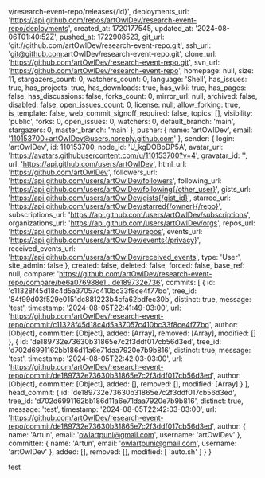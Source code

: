 v/research-event-repo/releases{/id}',
    deployments_url: 'https://api.github.com/repos/artOwlDev/research-event-repo/deployments',
    created_at: 1720177545,
    updated_at: '2024-08-06T01:40:52Z',
    pushed_at: 1722908523,
    git_url: 'git://github.com/artOwlDev/research-event-repo.git',
    ssh_url: 'git@github.com:artOwlDev/research-event-repo.git',
    clone_url: 'https://github.com/artOwlDev/research-event-repo.git',
    svn_url: 'https://github.com/artOwlDev/research-event-repo',
    homepage: null,
    size: 11,
    stargazers_count: 0,
    watchers_count: 0,
    language: 'Shell',
    has_issues: true,
    has_projects: true,
    has_downloads: true,
    has_wiki: true,
    has_pages: false,
    has_discussions: false,
    forks_count: 0,
    mirror_url: null,
    archived: false,
    disabled: false,
    open_issues_count: 0,
    license: null,
    allow_forking: true,
    is_template: false,
    web_commit_signoff_required: false,
    topics: [],
    visibility: 'public',
    forks: 0,
    open_issues: 0,
    watchers: 0,
    default_branch: 'main',
    stargazers: 0,
    master_branch: 'main'
  },
  pusher: {
    name: 'artOwlDev',
    email: '110153700+artOwlDev@users.noreply.github.com'
  },
  sender: {
    login: 'artOwlDev',
    id: 110153700,
    node_id: 'U_kgDOBpDP5A',
    avatar_url: 'https://avatars.githubusercontent.com/u/110153700?v=4',
    gravatar_id: '',
    url: 'https://api.github.com/users/artOwlDev',
    html_url: 'https://github.com/artOwlDev',
    followers_url: 'https://api.github.com/users/artOwlDev/followers',
    following_url: 'https://api.github.com/users/artOwlDev/following{/other_user}',
    gists_url: 'https://api.github.com/users/artOwlDev/gists{/gist_id}',
    starred_url: 'https://api.github.com/users/artOwlDev/starred{/owner}{/repo}',
    subscriptions_url: 'https://api.github.com/users/artOwlDev/subscriptions',
    organizations_url: 'https://api.github.com/users/artOwlDev/orgs',
    repos_url: 'https://api.github.com/users/artOwlDev/repos',
    events_url: 'https://api.github.com/users/artOwlDev/events{/privacy}',
    received_events_url: 'https://api.github.com/users/artOwlDev/received_events',
    type: 'User',
    site_admin: false
  },
  created: false,
  deleted: false,
  forced: false,
  base_ref: null,
  compare: 'https://github.com/artOwlDev/research-event-repo/compare/be6a076988e1...de189732e736',
  commits: [
    {
      id: 'c11328f45d18c4d5a37057c410bc33f8ce4f77bd',
      tree_id: '84f99d03f529e0151dc881223b4cfa62bdfec30b',
      distinct: true,
      message: 'test',
      timestamp: '2024-08-05T22:41:49-03:00',
      url: 'https://github.com/artOwlDev/research-event-repo/commit/c11328f45d18c4d5a37057c410bc33f8ce4f77bd',
      author: [Object],
      committer: [Object],
      added: [Array],
      removed: [Array],
      modified: []
    },
    {
      id: 'de189732e73630b31865e7c2f3ddf017cb56d3ed',
      tree_id: 'd702d6991162bb186d11a6e71daa7920e7b9b816',
      distinct: true,
      message: 'test',
      timestamp: '2024-08-05T22:42:03-03:00',
      url: 'https://github.com/artOwlDev/research-event-repo/commit/de189732e73630b31865e7c2f3ddf017cb56d3ed',
      author: [Object],
      committer: [Object],
      added: [],
      removed: [],
      modified: [Array]
    }
  ],
  head_commit: {
    id: 'de189732e73630b31865e7c2f3ddf017cb56d3ed',
    tree_id: 'd702d6991162bb186d11a6e71daa7920e7b9b816',
    distinct: true,
    message: 'test',
    timestamp: '2024-08-05T22:42:03-03:00',
    url: 'https://github.com/artOwlDev/research-event-repo/commit/de189732e73630b31865e7c2f3ddf017cb56d3ed',
    author: {
      name: 'Artun',
      email: 'owlartpuni@gmail.com',
      username: 'artOwlDev'
    },
    committer: {
      name: 'Artun',
      email: 'owlartpuni@gmail.com',
      username: 'artOwlDev'
    },
    added: [],
    removed: [],
    modified: [ 'auto.sh' ]
  }
}

test